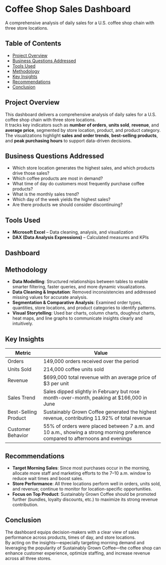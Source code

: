 # Coffee Shop Sales Dashboard  

A comprehensive analysis of daily sales for a U.S. coffee shop chain with three store locations.  

## Table of Contents  
- [Project Overview](#project-overview)  
- [Business Questions Addressed](#business-questions-addressed)  
- [Tools Used](#tools-used)  
- [Methodology](#methodology)  
- [Key Insights](#key-insights)  
- [Recommendations](#recommendations)  
- [Conclusion](#conclusion)  

## Project Overview  

This dashboard delivers a comprehensive analysis of daily sales for a U.S. coffee shop chain with three store locations.  
It tracks key indicators such as **number of orders**, **units sold**, **revenue**, and **average price**, segmented by store location, product, and product category.  
The visualizations highlight **sales and order trends**, **best-selling products**, and **peak purchasing hours** to support data-driven decisions.  

## Business Questions Addressed  

- Which store location generates the highest sales, and which products drive those sales?  
- Which coffee products are most in demand?  
- What time of day do customers most frequently purchase coffee products?  
- What is the monthly sales trend?  
- Which day of the week yields the highest sales?  
- Are there products we should consider discontinuing?  

## Tools Used  

- **Microsoft Excel** – Data cleaning, analysis, and visualization  
- **DAX (Data Analysis Expressions)** – Calculated measures and KPIs  
## Dashboard

## Methodology  

- **Data Modelling**: Structured relationships between tables to enable smarter filtering, faster queries, and more dynamic visualizations.  
- **Data Cleaning & Imputation**: Removed inconsistencies and addressed missing values for accurate analysis.  
- **Segmentation & Comparative Analysis**: Examined order types, quantities, store locations, and product categories to identify patterns.  
- **Visual Storytelling**: Used bar charts, column charts, doughnut charts, heat maps, and line graphs to communicate insights clearly and intuitively.  

## Key Insights  

| Metric | Value |
|--------|-------|
| Orders | 149,000 orders received over the period |
| Units Sold | 214,000 coffee units sold |
| Revenue | $699,000 total revenue with an average price of $3 per unit |
| Sales Trend | Sales dipped slightly in February but rose month-over-month, peaking at $166,000 in June |
| Best-Selling Product | Sustainably Grown Coffee generated the highest revenue, contributing 11.92% of total revenue |
| Customer Behavior | 55% of orders were placed between 7 a.m. and 10 a.m., showing a strong morning preference compared to afternoons and evenings |

## Recommendations  

- **Target Morning Sales**: Since most purchases occur in the morning, allocate more staff and marketing efforts to the 7–10 a.m. window to reduce wait times and boost sales.  
- **Store Performance**: All three locations perform well in orders, units sold, and revenue; continue to monitor for location-specific opportunities.  
- **Focus on Top Product**: Sustainably Grown Coffee should be promoted further (bundles, loyalty discounts, etc.) to maximize its strong revenue contribution.  

## Conclusion  

The dashboard equips decision-makers with a clear view of sales performance across products, times of day, and store locations.  
By acting on the insights—especially targeting morning demand and leveraging the popularity of Sustainably Grown Coffee—the coffee shop can enhance customer experience, optimize staffing, and increase revenue across all three stores.  
